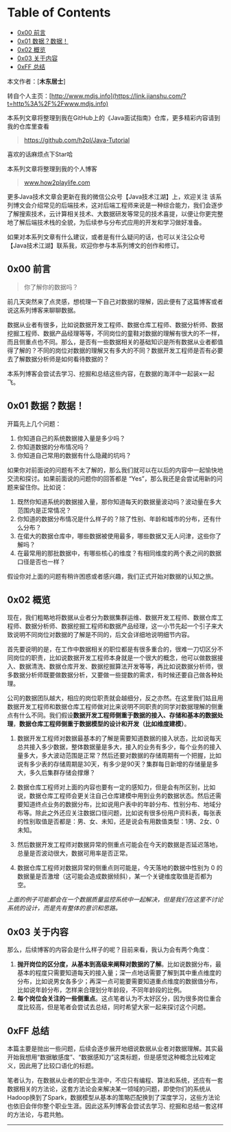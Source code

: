 # Table of Contents

  * [0x00 前言](#0x00-前言)
  * [0x01 数据？数据！](#0x01-数据？数据！)
  * [0x02 概览](#0x02-概览)
  * [0x03 关于内容](#0x03-关于内容)
  * [0xFF 总结](#0xff-总结)


本文作者：[**木东居士**]

转自个人主页：[http://www.mdjs.info](https://link.jianshu.com/?t=http%3A%2F%2Fwww.mdjs.info)

本系列文章将整理到我在GitHub上的《Java面试指南》仓库，更多精彩内容请到我的仓库里查看
> https://github.com/h2pl/Java-Tutorial

喜欢的话麻烦点下Star哈

本系列文章将整理到我的个人博客
> www.how2playlife.com

更多Java技术文章会更新在我的微信公众号【Java技术江湖】上，欢迎关注
该系列博文会介绍常见的后端技术，这对后端工程师来说是一种综合能力，我们会逐步了解搜索技术，云计算相关技术、大数据研发等常见的技术喜提，以便让你更完整地了解后端技术栈的全貌，为后续参与分布式应用的开发和学习做好准备。


如果对本系列文章有什么建议，或者是有什么疑问的话，也可以关注公众号【Java技术江湖】联系我，欢迎你参与本系列博文的创作和修订。

<!-- more -->

## 0x00 前言

> 你了解你的数据吗？

前几天突然来了点灵感，想梳理一下自己对数据的理解，因此便有了这篇博客或者说这系列博客来聊聊数据。

数据从业者有很多，比如说数据开发工程师、数据仓库工程师、数据分析师、数据挖掘工程师、数据产品经理等等，不同岗位的童鞋对数据的理解有很大的不一样，而且侧重点也不同。那么，是否有一些数据相关的基础知识是所有数据从业者都值得了解的？不同的岗位对数据的理解又有多大的不同？数据开发工程师是否有必要去了解数据分析师是如何看待数据的？

本系列博客会尝试去学习、挖掘和总结这些内容，在数据的海洋中一起装x一起飞。

## 0x01 数据？数据！

开篇先上几个问题：

1.  你知道自己的系统数据接入量是多少吗？
2.  你知道数据的分布情况吗？
3.  你知道自己常用的数据有什么隐藏的坑吗？

如果你对前面说的问题有不太了解的，那么我们就可以在以后的内容中一起愉快地交流和探讨。如果前面说的问题你的回答都是 “Yes”，那么我还是会尝试用新的问题来留住你。比如说：

1.  既然你知道系统的数据接入量，那你知道每天的数据量波动吗？波动量在多大范围内是正常情况？
2.  你知道的数据分布情况是什么样子的？除了性别、年龄和城市的分布，还有什么分布？
3.  在偌大的数据仓库中，哪些数据被使用最多，哪些数据又无人问津，这些你了解吗？
4.  在最常用的那批数据中，有哪些核心的维度？有相同维度的两个表之间的数据口径是否也一样？

假设你对上面的问题有稍许困惑或者感兴趣，我们正式开始对数据的认知之旅。

## 0x02 概览

现在，我们粗略地将数据从业者分为数据集群运维、数据开发工程师、数据仓库工程师、数据分析师、数据挖掘工程师和数据产品经理，这一小节先起一个引子来大致说明不同岗位对数据的了解是不同的，后文会详细地说明细节内容。

首先要说明的是，在工作中数据相关的职位都是有很多重合的，很难一刀切区分不同岗位的职责，比如说数据开发工程师本身就是一个很大的概念，他可以做数据接入、数据清洗、数据仓库开发、数据挖掘算法开发等等，再比如说数据分析师，很多数据分析师既要做数据分析，又要做一些提数的需求，有时候还要自己做各种处理。

公司的数据团队越大，相应的岗位职责就会越细分，反之亦然。在这里我们姑且用数据开发工程师和数据仓库工程师做对比来说明不同职责的同学对数据理解的侧重点有什么不同。我们假设**数据开发工程师侧重于数据的接入、存储和基本的数据处理**，**数据仓库工程师侧重于数据模型的设计和开发（比如维度建模）**。

1.  数据开发工程师对数据最基本的了解是需要知道数据的接入状态，比如说每天总共接入多少数据，整体数据量是多大，接入的业务有多少，每个业务的接入量多大，多大波动范围是正常？然后还要对数据的存储周期有一个把握，比如说有多少表的存储周期是30天，有多少是90天？集群每日新增的存储量是多大，多久后集群存储会撑爆？

2.  数据仓库工程师对上面的内容也要有一定的感知力，但是会有所区别，比如说，数据仓库工程师会更关注自己仓库建模中用到业务的数据状态。然后还需要知道终点业务的数据分布，比如说用户表中的年龄分布、性别分布、地域分布等。除此之外还应关注数据口径问题，比如说有很多份用户资料表，每张表的性别取值是否都是：男、女、未知，还是说会有用数值类型：1男、2女、0未知。

3.  然后数据开发工程师对数据异常的侧重点可能会在今天的数据是否延迟落地，总量是否波动很大，数据可用率是否正常。

4.  数据仓库工程师对数据异常的侧重点则可能是，今天落地的数据中性别为 0 的数据量是否激增（这可能会造成数据倾斜），某一个关键维度取值是否都为空。

_上面的例子可能都会在一个数据质量监控系统中一起解决，但是我们在这里不讨论系统的设计，而是先有整体的意识和思路。_

## 0x03 关于内容

那么，后续博客的内容会是什么样子的呢？目前来看，我认为会有两个角度：

1.  **抛开岗位的区分度，从基本到高级来阐释对数据的了解**。比如说数据分布，最基本的程度只需要知道每天的接入量；深一点地话需要了解到其中重点维度的分布，比如说男女各多少；再深一点可能要需要知道重点维度的数据值分布，比如说年龄分布，怎样来合理划分年龄段，不同年龄段的比例。
2.  **每个岗位会关注的一些侧重点**。这点笔者认为不太好区分，因为很多岗位重合度比较高，但是笔者会尝试去总结，同时希望大家一起来探讨这个问题。

## 0xFF 总结

本篇主要是抛出一些问题，后续会逐步展开地细说数据从业者对数据理解。其实最开始我想用“数据敏感度”、“数据感知力”这类标题，但是感觉这种概念比较难定义，因此用了比较口语化的标题。

笔者认为，在数据从业者的职业生涯中，不应只有编程、算法和系统，还应有一套数据相关的方法论，这套方法论会来解决某一领域的问题，即使你们的系统从Hadoop换到了Spark，数据模型从基本的策略匹配换到了深度学习，这些方法论也依旧会伴你整个职业生涯。因此这系列博客会尝试去学习、挖掘和总结一套这样的方法论，与君共勉。

* * *

